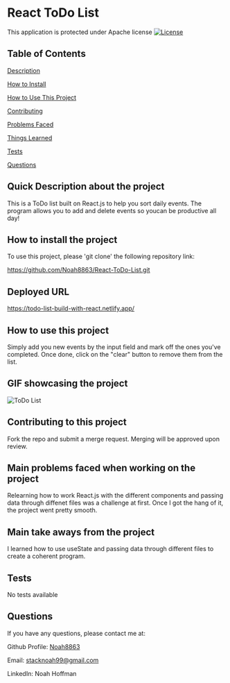 # React ToDo List 

  This application is protected under Apache license
  [![License](https://img.shields.io/badge/License-Apache_2.0-blue.svg)](https://opensource.org/licenses/Apache-2.0)
  
  ## Table of Contents
  [Description](#quick-description-about-the-project)

  [How to Install](#how-to-install-the-project)

  [How to Use This Project](#how-to-use-this-project)

  [Contributing](#contributing-to-this-project)

  [Problems Faced](#main-problems-faced-when-working-on-the-project)

  [Things Learned](#main-take-aways-from-the-project)

  [Tests](#tests)

  [Questions](#questions)

  ## Quick Description about the project 

  This is a ToDo list built on React.js to help you sort daily events. The program allows you to add and delete events so youcan be productive all day! 

  ## How to install the project 

  To use this project, please 'git clone' the following repository link: 

  https://github.com/Noah8863/React-ToDo-List.git 
  
  ## Deployed URL 
  
  https://todo-list-build-with-react.netlify.app/ 

  ## How to use this project 

  Simply add you new events by the input field and mark off the ones you've completed. Once done, click on the "clear" button to remove them from the list.  
  
  ## GIF showcasing the project
  
  ![ToDo List](https://github.com/Noah8863/React-ToDo-List/assets/60634270/c423d723-7aa9-4e75-b524-abc1de0e64ed)

  ## Contributing to this project
  Fork the repo and submit a merge request. Merging will be approved upon review. 

  ## Main problems faced when working on the project 
 
  Relearning how to work React.js with the different components and passing data through diffenet files was a challenge at first. Once I got the hang of it, the project went pretty smooth.  

  ## Main take aways from the project 

  I learned how to use useState and passing data through different files to create a coherent program.  

  ## Tests 

  No tests available 

  ## Questions 

  If you have any questions, please contact me at: 
 
  Github Profile: [Noah8863](https://github.com/Noah8863)  

  Email: stacknoah99@gmail.com 

  LinkedIn: Noah Hoffman
